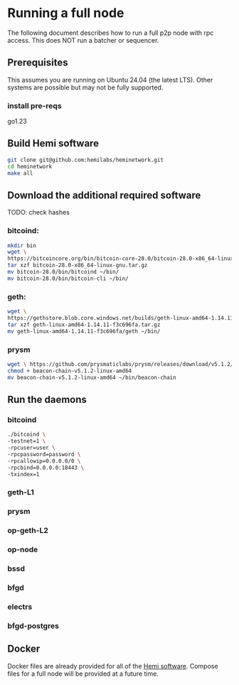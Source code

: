 # Running a full node

The following document describes how to run a full p2p node with rpc access.  This does NOT run a batcher or sequencer.

## Prerequisites

This assumes you are running on Ubuntu 24.04 (the latest LTS).  Other systems are possible but may not be fully supported.

### install pre-reqs

go1.23

## Build Hemi software

```sh
git clone git@github.com:hemilabs/heminetwork.git
cd heminetwork
make all
```

## Download the additional required software

TODO: check hashes

### bitcoind:

```sh
mkdir bin
wget \
https://bitcoincore.org/bin/bitcoin-core-28.0/bitcoin-28.0-x86_64-linux-gnu.tar.gz
tar xzf bitcoin-28.0-x86_64-linux-gnu.tar.gz
mv bitcoin-28.0/bin/bitcoind ~/bin/
mv bitcoin-28.0/bin/bitcoin-cli ~/bin/
```

### geth:

```sh
wget \
https://gethstore.blob.core.windows.net/builds/geth-linux-amd64-1.14.11-f3c696fa.tar.gz
tar xzf geth-linux-amd64-1.14.11-f3c696fa.tar.gz
mv geth-linux-amd64-1.14.11-f3c696fa/geth ~/bin/
```

### prysm

```sh
wget \ https://github.com/prysmaticlabs/prysm/releases/download/v5.1.2/beacon-chain-v5.1.2-linux-amd64
chmod + beacon-chain-v5.1.2-linux-amd64
mv beacon-chain-v5.1.2-linux-amd64 ~/bin/beacon-chain
```

## Run the daemons

### bitcoind

```sh
./bitcoind \
-testnet=1 \
-rpcuser=user \
-rpcpassword=password \
-rpcallowip=0.0.0.0/0 \
-rpcbind=0.0.0.0:18443 \
-txindex=1
```

### geth-L1

### prysm

### op-geth-L2

### op-node
### bssd
### bfgd
### electrs
### bfgd-postgres


## Docker

Docker files are already provided for all of the [Hemi software](https://hub.docker.com/u/hemilabs).  Compose files for a full node will be provided at a future time.

